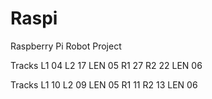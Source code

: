 # Raspi
Raspberry Pi Robot Project

Tracks
L1 04  L2 17  LEN 05  R1 27  R2 22  LEN 06

Tracks
L1 10  L2 09  LEN 05  R1 11  R2 13  LEN 06

